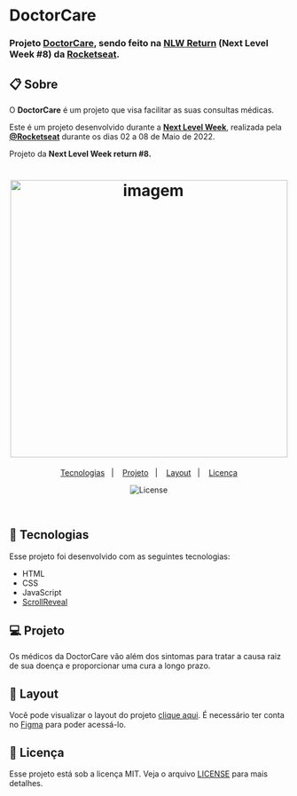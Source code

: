 # DoctorCare

### Projeto [DoctorCare](https://www.figma.com/community/file/1102912263666619803), sendo feito na [NLW Return](https://lp.rocketseat.com.br/nlw-return) (Next Level Week #8) da [Rocketseat](https://www.rocketseat.com.br). 

## 📋 Sobre

O **DoctorCare** é um projeto que visa facilitar as suas consultas médicas.

Este é um projeto desenvolvido durante a **[Next Level Week](https://nextlevelweek.com/)**, realizada pela **[@Rocketseat](https://github.com/Rocketseat)** durante os dias 02 a 08 de Maio de 2022.

Projeto da **Next Level Week return #8.**

<h1 align="center">
 <img src="https://i.imgur.com/c0O8BBD.png" alt="imagem" width="500"/>  
</h1>

<p align="center">
  <a href="#-tecnologias">Tecnologias</a>&nbsp;&nbsp;&nbsp;|&nbsp;&nbsp;&nbsp;
  <a href="#-projeto">Projeto</a>&nbsp;&nbsp;&nbsp;|&nbsp;&nbsp;&nbsp;
  <a href="#-layout">Layout</a>&nbsp;&nbsp;&nbsp;|&nbsp;&nbsp;&nbsp;
  <a href="#memo-licença">Licença</a>
</p>

<p align="center">
  <img alt="License" src="https://img.shields.io/static/v1?label=license&message=MIT&color=00856F&labelColor=000000">
</p>

<br>
<!-- <p align="center"> (imagem)
  <img alt="DoctorCare" src=".gi" width="100%">
</p> -->

## 🚀 Tecnologias

Esse projeto foi desenvolvido com as seguintes tecnologias:

- HTML
- CSS
- JavaScript
- [ScrollReveal](https://scrollrevealjs.org/)

## 💻 Projeto

Os médicos da DoctorCare vão além dos sintomas para tratar a causa raiz de sua doença e proporcionar uma cura a longo prazo.

## 🔖 Layout

Você pode visualizar o layout do projeto [clique aqui](https://www.figma.com/community/file/1102912263666619803). É necessário ter conta no [Figma](https://figma.com) para poder acessá-lo.

## 📝 Licença

Esse projeto está sob a licença MIT. Veja o arquivo [LICENSE](LICENSE) para mais detalhes.

